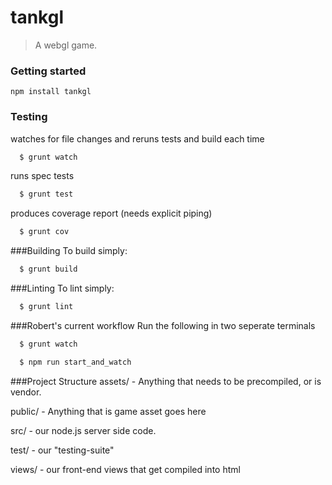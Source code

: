 # tankgl

> A webgl game.

### Getting started

`npm install tankgl`

### Testing

watches for file changes and reruns tests and build each time
```bash
  $ grunt watch
```

runs spec tests
```bash
  $ grunt test
```

produces coverage report (needs explicit piping)
```bash
  $ grunt cov
```

###Building
To build simply:
```bash
  $ grunt build
```

###Linting
To lint simply:
```bash
  $ grunt lint
```

###Robert's current workflow
Run the following in two seperate terminals
```bash
  $ grunt watch
```
```bash
  $ npm run start_and_watch
```

###Project Structure
assets/ - Anything that needs to be precompiled, or is vendor.

public/ - Anything that is game asset goes here

src/ - our node.js server side code.

test/ - our "testing-suite"

views/ - our front-end views that get compiled into html

